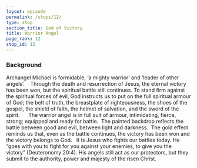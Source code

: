 ```yaml
---
layout: episode
permalink: /stops/12/
type: stop
section_title: God of Victory
title: Warrior Angel
page_rank: 12
stop_id: 12 
---
```


### Background

Archangel Michael is formidable, ‘a mighty warrior’ and ‘leader of other angels’. 
 
Through the death and resurrection of Jesus, the eternal victory has been won, but the spiritual battle still continues. To stand firm against the spiritual forces of evil, God instructs us to put on the full spiritual armour of God; the belt of truth, the breastplate of righteousness, the shoes of the gospel, the shield of faith, the helmet of salvation, and the sword of the spirit.   
 
The warrior angel is in full suit of armour, intimidating, fierce, strong; equipped and ready for battle.  The painted backdrop reflects the battle between good and evil, between light and darkness.  The gold effect reminds us that, even as the battle continues, the victory has been won and the victory belongs to God.
 
It is Jesus who fights our battles today.  He “goes with you to fight for you against your enemies, to give you the victory” (Deuteronomy 20:4).  His angels still act as our protectors, but they submit to the authority, power and majesty of the risen Christ.
